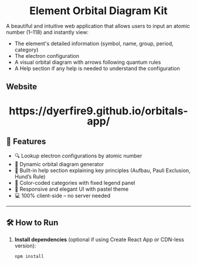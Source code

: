 <h1 align="center" style="font-size:28px; line-height:1"><b>Element Orbital Diagram Kit</b></h1>

A beautiful and intuitive web application that allows users to input an atomic number (1–118) and instantly view:
- The element's detailed information (symbol, name, group, period, category)
- The electron configuration
- A visual orbital diagram with arrows following quantum rules
- A Help section if any help is needed to understand the configuration

## Website
<h2 align="center" style="font-size:28px; line-height:1">
   https://dyerfire9.github.io/orbitals-app/
</h2>


## 🚀 Features

- 🔍 Lookup electron configurations by atomic number
- 🎨 Dynamic orbital diagram generator
- 📘 Built-in help section explaining key principles (Aufbau, Pauli Exclusion, Hund’s Rule)
- 🌈 Color-coded categories with fixed legend panel
- 💠 Responsive and elegant UI with pastel theme
- 💻 100% client-side – no server needed

---

## 🛠 How to Run

1. **Install dependencies** (optional if using Create React App or CDN-less version):
   ```bash
   npm install

## 